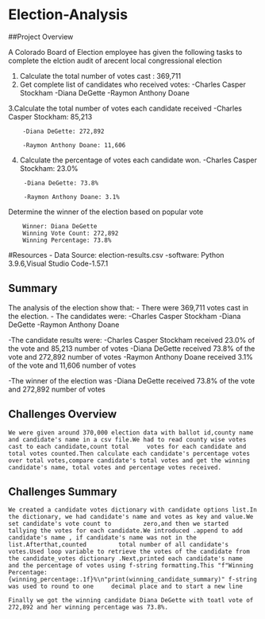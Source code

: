 # Election-Analysis

##Project Overview

  A Colorado Board of Election employee has given the following tasks to complete the elction audit of arecent  local congressional election

  1. Calculate the total number of votes cast : 369,711
  2. Get  complete list of candidates who received votes:
    	-Charles Casper Stockham
	    -Diana DeGette
	    -Raymon Anthony Doane
      
  3.Calculate the total number of votes each candidate received
        -Charles Casper Stockham: 85,213

        -Diana DeGette: 272,892

        -Raymon Anthony Doane: 11,606
        
4. Calculate the percentage of votes each candidate won.
        -Charles Casper Stockham: 23.0% 

        -Diana DeGette: 73.8% 

        -Raymon Anthony Doane: 3.1% 

Determine the winner of the election based on popular vote


        Winner: Diana DeGette
        Winning Vote Count: 272,892
        Winning Percentage: 73.8%


#Resources
      - Data Source: election-results.csv
      -software: Python 3.9.6,Visual Studio Code-1.57.1

## Summary
  The analysis of the election show that:
      - There were 369,711 votes cast in the election.
    - The candidates were:
	    -Charles Casper Stockham
	    -Diana DeGette
	    -Raymon Anthony Doane
      
  -The candidate results were:
	  -Charles Casper Stockham received 23.0%  of the vote and 85,213 number of votes
	  -Diana DeGette received 73.8%  of the vote and 272,892 number of votes
	  -Raymon Anthony Doane received 3.1%  of the vote and 11,606 number of votes
    
   -The winner of the election was
  	-Diana DeGette received 73.8%  of the vote and 272,892 number of votes

## Challenges Overview
    We were given around 370,000 election data with ballot id,county name and candidate's name in a csv file.We had to read county wise votes cast to each candidate,count total     votes for each candidate and total votes counted.Then calculate each candidate's percentage votes over total votes,compare candidate's total votes and get the winning           candidate's name, total votes and percentage votes received.


## Challenges Summary
    We created a candidate votes dictionary with candidate options list.In the dictionary, we had candidate's name and votes as key and value.We set candidate's vote count to         zero,and then we started tallying the votes for each candidate.We introduced .append to add candidate's name , if candidate's name was not in the list.Afterthat,counted         total number of all candidate's votes.Used loop variable to retrieve the votes of the candidate from the candidate_votes dictionary .Next,printed each candidate's name     and the percentage of votes using f-string formatting.This "f"Winning Percentage: {winning_percentage:.1f}%\n"print(winning_candidate_summary)" f-string was used to round to one     decimal place and to start a new line

    Finally we got the winning candidate Diana DeGette with toatl vote of 272,892 and her winning percentage was 73.8%.
